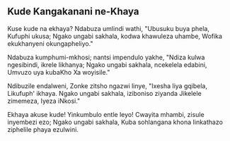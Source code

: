 ## Kude Kangakanani ne-Khaya

Kuse kude na ekhaya?  Ndabuza umlindi wathi,
"Ubusuku buya phela, Kufuphi ukusa;
Ngako ungabi sakhala, kodwa khawuleza uhambe,
Wofika ekukhanyeni okungapheliyo."

Ndabuza kumphumi-mkhosi; nantsi impendulo yakhe,
"Ndiza kulwa ngesibindi, ikrele likhanya;
Ngako ungabi sakhala, ncekelela edabini,
Umvuzo uya kubaKho Xa woyisile."

Ndibuzile endalweni, Zonke zitsho ngazwi linye,
"Ixesha liya gqibela, Likufuph' ikhaya.
Ngako ungabi sakhala, iziboniso ziyanda
Jikelele zimemeza, Iyeza iNkosi."

Ekhaya akuse kude! Yinkumbulo entle leyo!
Cwayita mhambi, zisule inyembezi ezo;
Ngako ungabi sakhala, Kuba sohlangana khona
Iinkathazo ziphelile phaya ezulwini.


